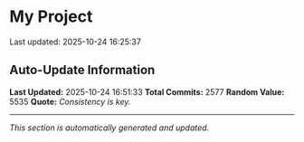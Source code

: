 # My Project


Last updated: 2025-10-24 16:25:37
























































































































































































































































































































































































































































































































































































































































































































































































































































































































































































































































































































































































































































































































































































































































































































































































































































































































































































































































































































































































































































































































































































































































































































































































































































































































































































































































































































































































































































































































































































































































































## Auto-Update Information

**Last Updated:** 2025-10-24 16:51:33
**Total Commits:** 2577
**Random Value:** 5535
**Quote:** _Consistency is key._

---
_This section is automatically generated and updated._